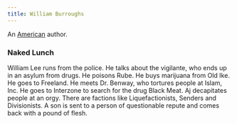 ```yaml
---
title: William Burroughs
---
```


An [American](../index.html) author.

### Naked Lunch

William Lee runs from the police. He talks about the vigilante, who ends up in an asylum from drugs. He poisons Rube. He buys marijuana from Old Ike. He goes to Freeland. He meets Dr. Benway, who tortures people at Islam, Inc. He goes to Interzone to search for the drug Black Meat. Aj decapitates people at an orgy. There are factions like Liquefactionists, Senders and Divisionists. A son is sent to a person of questionable repute and comes back with a pound of flesh.
